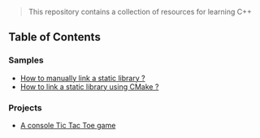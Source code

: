 > This repository contains a collection of resources for learning C++

## Table of Contents

### Samples

- [How to manually link a static library ?](/link_static_library_manually)
- [How to link a static library using CMake ?](/link_static_library_cmake)

### Projects

- [A console Tic Tac Toe game](/tictactoe_console)

